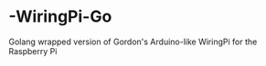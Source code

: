 -WiringPi-Go
============

Golang wrapped version of Gordon's Arduino-like WiringPi for the Raspberry Pi